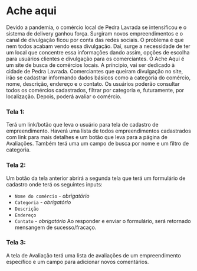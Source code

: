 # Ache aqui
Devido a pandemia, o comércio local de Pedra Lavrada se intensificou e o sistema de delivery ganhou força. Surgiram novos empreendimentos e o canal de divulgação ficou por conta das redes sociais. O problema é que nem todos acabam vendo essa divulgação. Daí, surge a necessidade de ter um local que concentre essa informações dando assim, opções de escolha para usuários clientes e divulgação para os comerciantes.
O Ache Aqui é um site de busca de comércios locais. A príncipio, vai ser dedicado à cidade de Pedra Lavrada. Comerciantes que queiram divulgação no site, irão se cadastrar informando dados básicos como a categoria do comércio, nome, descrição, endereço e o contato. 
Os usuários poderão consultar todos os comércios cadastrados, filtrar por categoria e, futuramente, por localização. Depois, poderá avaliar o comércio.

### Tela 1:
Terá um link/botão que leva o usuário para tela de cadastro de empreendimento.
Haverá uma lista de todos empreendimentos cadastrados com link para mais detalhes e um botão que leva para a página de Avaliações.
Também terá uma um campo de busca por nome e um filtro de categoria.

### Tela 2:
Um botão da tela anterior abrirá a segunda tela que terá um formulário de cadastro onde terá os seguintes inputs:
  * `Nome do comércio` - *obrigatório*
  * `Categoria` - *obrigatório*
  * `Descrição`
  * `Endereço`
  * `Contato` - *obrigatório*
Ao responder e enviar o formulário, será retornado mensangem de sucesso/fracaço. 

### Tela 3:
A tela de Avaliação terá uma lista de avaliações de um empreendimento específico e um campo para adicionar novos comentários.
